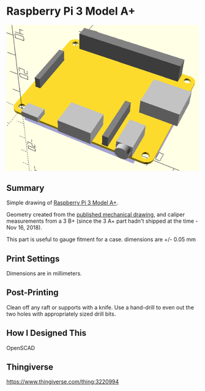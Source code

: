 # Raspberry Pi 3 Model A+

![OpenSCAD render of STL](https://raw.githubusercontent.com/thrasher/raspberry-pi-3-model-a-plus/master/raspberry-pi-3-model-a-plus.png)

## Summary

Simple drawing of [Raspberry Pi 3 Model A+](https://www.raspberrypi.org/products/raspberry-pi-3-model-a-plus/).

Geometry created from the [published mechanical drawing](https://www.raspberrypi.org/app/uploads/2018/11/Raspberry_Pi_3A_mechanical-drawing.pdf), and caliper measurements from a 3 B+ (since the 3 A+ part hadn't shipped at the time - Nov 16, 2018).

This part is useful to gauge fitment for a case.  dimensions are +/- 0.05 mm

## Print Settings

Dimensions are in millimeters.

## Post-Printing

Clean off any raft or supports with a knife.
Use a hand-drill to even out the two holes with appropriately sized drill bits.

## How I Designed This

OpenSCAD

## Thingiverse

https://www.thingiverse.com/thing:3220994
